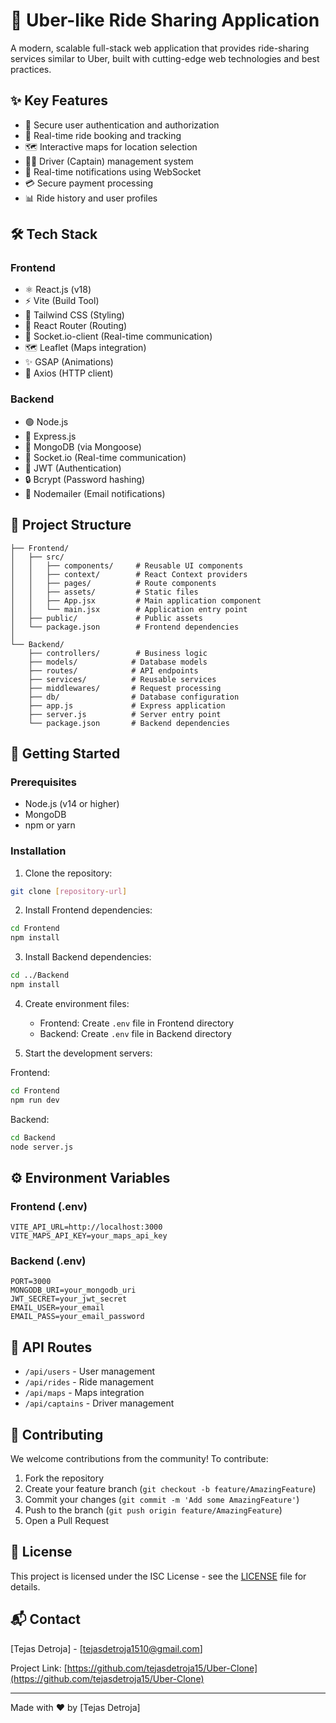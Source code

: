# 🚗 Uber-like Ride Sharing Application

A modern, scalable full-stack web application that provides ride-sharing services similar to Uber, built with cutting-edge web technologies and best practices.

## ✨ Key Features

- 🔐 Secure user authentication and authorization
- 🚀 Real-time ride booking and tracking
- 🗺️ Interactive maps for location selection
- 👨‍✈️ Driver (Captain) management system
- 🔔 Real-time notifications using WebSocket
- 💳 Secure payment processing
- 📊 Ride history and user profiles

## 🛠️ Tech Stack

### Frontend
- ⚛️ React.js (v18)
- ⚡ Vite (Build Tool)
- 🎨 Tailwind CSS (Styling)
- 🔄 React Router (Routing)
- 📡 Socket.io-client (Real-time communication)
- 🗺️ Leaflet (Maps integration)
- ✨ GSAP (Animations)
- 🔄 Axios (HTTP client)

### Backend
- 🟢 Node.js
- 🚂 Express.js
- 🍃 MongoDB (via Mongoose)
- 📡 Socket.io (Real-time communication)
- 🔑 JWT (Authentication)
- 🔒 Bcrypt (Password hashing)
- 📧 Nodemailer (Email notifications)

## 📁 Project Structure

```
├── Frontend/
│   ├── src/
│   │   ├── components/     # Reusable UI components
│   │   ├── context/        # React Context providers
│   │   ├── pages/          # Route components
│   │   ├── assets/         # Static files
│   │   ├── App.jsx         # Main application component
│   │   └── main.jsx        # Application entry point
│   ├── public/             # Public assets
│   └── package.json        # Frontend dependencies
│
└── Backend/
    ├── controllers/        # Business logic
    ├── models/            # Database models
    ├── routes/            # API endpoints
    ├── services/          # Reusable services
    ├── middlewares/       # Request processing
    ├── db/                # Database configuration
    ├── app.js             # Express application
    ├── server.js          # Server entry point
    └── package.json       # Backend dependencies
```

## 🚀 Getting Started

### Prerequisites
- Node.js (v14 or higher)
- MongoDB
- npm or yarn

### Installation

1. Clone the repository:
```bash
git clone [repository-url]
```

2. Install Frontend dependencies:
```bash
cd Frontend
npm install
```

3. Install Backend dependencies:
```bash
cd ../Backend
npm install
```

4. Create environment files:
   - Frontend: Create `.env` file in Frontend directory
   - Backend: Create `.env` file in Backend directory

5. Start the development servers:

Frontend:
```bash
cd Frontend
npm run dev
```

Backend:
```bash
cd Backend
node server.js
```

## ⚙️ Environment Variables

### Frontend (.env)
```
VITE_API_URL=http://localhost:3000
VITE_MAPS_API_KEY=your_maps_api_key
```

### Backend (.env)
```
PORT=3000
MONGODB_URI=your_mongodb_uri
JWT_SECRET=your_jwt_secret
EMAIL_USER=your_email
EMAIL_PASS=your_email_password
```

## 🔌 API Routes

- `/api/users` - User management
- `/api/rides` - Ride management
- `/api/maps` - Maps integration
- `/api/captains` - Driver management

## 🤝 Contributing

We welcome contributions from the community! To contribute:

1. Fork the repository
2. Create your feature branch (`git checkout -b feature/AmazingFeature`)
3. Commit your changes (`git commit -m 'Add some AmazingFeature'`)
4. Push to the branch (`git push origin feature/AmazingFeature`)
5. Open a Pull Request

## 📄 License

This project is licensed under the ISC License - see the [LICENSE](LICENSE) file for details.

## 📬 Contact

[Tejas Detroja] - [tejasdetroja1510@gmail.com]

Project Link: [https://github.com/tejasdetroja15/Uber-Clone](https://github.com/tejasdetroja15/Uber-Clone)

---

Made with ❤️ by [Tejas Detroja] 